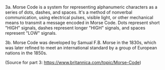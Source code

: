 3a. Morse Code is a system for representing alphanumeric characters as a series of dots, dashes, and spaces. It's a method of nonverbal communication, using electrical pulses, visible light, or other mechanical means to transmit a message encoded in Morse Code. Dots represent short "HIGH" signals, dashes represent longer "HIGH" signals, and spaces represent "LOW" signals.

3b. Morse Code was developed by Samual F.B. Morse in the 1830s, which was later refined to meet an international standard by a group of European nations in the 1850s.

(Source for part 3: https://www.britannica.com/topic/Morse-Code)
